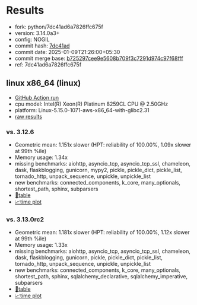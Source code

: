 # Results

- fork: python/7dc41ad6a7826ffc675f
- version: 3.14.0a3+
- config: NOGIL
- commit hash: [7dc41ad](https://github.com/python/cpython/commit/7dc41ad)
- commit date: 2025-01-09T21:26:00+05:30
- commit merge base: [b725297cee9e5608b709f3c7291d974c97f68fff](https://github.com/python/cpython/commit/b725297cee9e5608b709f3c7291d974c97f68fff)
- ref: 7dc41ad6a7826ffc675f

## linux x86_64 (linux)

- [GitHub Action run](https://github.com/facebookexperimental/free-threading-benchmarking/actions/runs/12738766432)
- cpu model: Intel(R) Xeon(R) Platinum 8259CL CPU @ 2.50GHz
- platform: Linux-5.15.0-1071-aws-x86_64-with-glibc2.31
- [raw results](bm-20250109-linux-x86_64-python-7dc41ad6a7826ffc675f-3.14.0a3%2B-7dc41ad.json)

### vs. 3.12.6

- Geometric mean: 1.151x slower (HPT: reliability of 100.00%, 1.09x slower at 99th %ile)
- Memory usage: 1.34x
- missing benchmarks: aiohttp, asyncio_tcp, asyncio_tcp_ssl, chameleon, dask, flaskblogging, gunicorn, mypy2, pickle, pickle_dict, pickle_list, tornado_http, unpack_sequence, unpickle, unpickle_list
- new benchmarks: connected_components, k_core, many_optionals, shortest_path, sphinx, subparsers
- [📄table](bm-20250109-linux-x86_64-python-7dc41ad6a7826ffc675f-3.14.0a3%2B-7dc41ad-vs-3.12.6.md)
- [📈time plot](bm-20250109-linux-x86_64-python-7dc41ad6a7826ffc675f-3.14.0a3%2B-7dc41ad-vs-3.12.6.svg)

### vs. 3.13.0rc2

- Geometric mean: 1.181x slower (HPT: reliability of 100.00%, 1.12x slower at 99th %ile)
- Memory usage: 1.33x
- missing benchmarks: aiohttp, asyncio_tcp, asyncio_tcp_ssl, chameleon, dask, flaskblogging, gunicorn, pickle, pickle_dict, pickle_list, tornado_http, unpack_sequence, unpickle, unpickle_list
- new benchmarks: connected_components, k_core, many_optionals, shortest_path, sphinx, sqlalchemy_declarative, sqlalchemy_imperative, subparsers
- [📄table](bm-20250109-linux-x86_64-python-7dc41ad6a7826ffc675f-3.14.0a3%2B-7dc41ad-vs-3.13.0rc2.md)
- [📈time plot](bm-20250109-linux-x86_64-python-7dc41ad6a7826ffc675f-3.14.0a3%2B-7dc41ad-vs-3.13.0rc2.svg)

